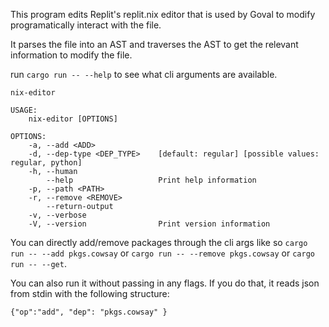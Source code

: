 This program edits Replit's replit.nix editor that is used by Goval to modify programatically interact with the file.

It parses the file into an AST and traverses the AST to get the relevant information to modify the file.

run `cargo run -- --help` to see what cli arguments are available.

```
nix-editor

USAGE:
    nix-editor [OPTIONS]

OPTIONS:
    -a, --add <ADD>              
    -d, --dep-type <DEP_TYPE>    [default: regular] [possible values: regular, python]
    -h, --human                  
        --help                   Print help information
    -p, --path <PATH>            
    -r, --remove <REMOVE>        
        --return-output          
    -v, --verbose                
    -V, --version                Print version information
```

You can directly add/remove packages through the cli args like so `cargo run -- --add pkgs.cowsay` or `cargo run -- --remove pkgs.cowsay` or `cargo run -- --get`.

You can also run it without passing in any flags. If you do that, it reads json from stdin with the following structure:
```
{"op":"add", "dep": "pkgs.cowsay" }
```
